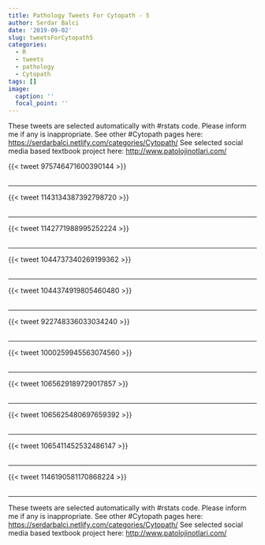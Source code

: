 ```yaml
---
title: Pathology Tweets For Cytopath - 5
author: Serdar Balci
date: '2019-09-02'
slug: tweetsForCytopath5
categories:
  - R
  - tweets
  - pathology
  - Cytopath
tags: []
image:
  caption: ''
  focal_point: ''
---
```



These tweets are selected automatically with #rstats code. Please inform me if any is inappropriate.
See other #Cytopath pages here: https://serdarbalci.netlify.com/categories/Cytopath/ 
See selected social media based textbook project here: http://www.patolojinotlari.com/

{{< tweet 975746471600390144 >}}
<br>
<br>
<hr>
{{< tweet 1143134387392798720 >}}
<br>
<br>
<hr>
{{< tweet 1142771988995252224 >}}
<br>
<br>
<hr>
{{< tweet 1044737340269199362 >}}
<br>
<br>
<hr>
{{< tweet 1044374919805460480 >}}
<br>
<br>
<hr>
{{< tweet 922748336033034240 >}}
<br>
<br>
<hr>
{{< tweet 1000259945563074560 >}}
<br>
<br>
<hr>
{{< tweet 1065629189729017857 >}}
<br>
<br>
<hr>
{{< tweet 1065625480697659392 >}}
<br>
<br>
<hr>
{{< tweet 1065411452532486147 >}}
<br>
<br>
<hr>
{{< tweet 1146190581170868224 >}}
<br>
<br>
<hr>


These tweets are selected automatically with #rstats code. Please inform me if any is inappropriate.
See other #Cytopath pages here: https://serdarbalci.netlify.com/categories/Cytopath/ 
See selected social media based textbook project here: http://www.patolojinotlari.com/
